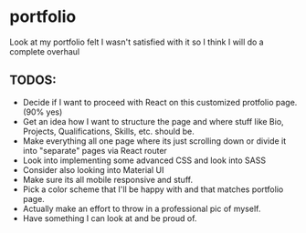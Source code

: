# portfolio
Look at my portfolio felt I wasn't satisfied with it so I think I will do a complete overhaul


## TODOS:
* Decide if I want to proceed with React on this customized protfolio page. (90% yes)
* Get an idea how I want to structure the page and where stuff like Bio, Projects, Qualifications, Skills, etc. should be.
* Make everything all one page where its just scrolling down or divide it into "separate" pages via React router
* Look into implementing some advanced CSS and look into SASS
* Consider also looking into Material UI
* Make sure its all mobile responsive and stuff.
* Pick a color scheme that I'll be happy with and that matches portfolio page.
* Actually make an effort to throw in a professional pic of myself.
* Have something I can look at and be proud of.
